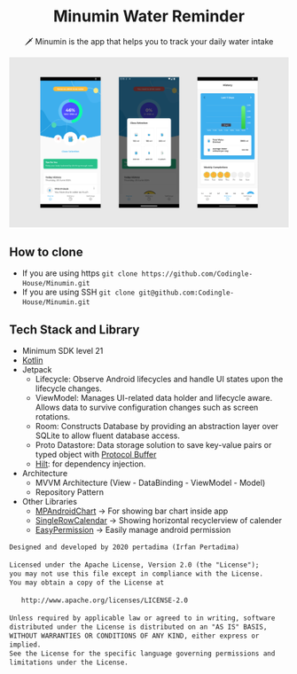 <h1 align="center">Minumin Water Reminder</h1>

<p align="center">  
🗡️ Minumin is the app that helps you to track your daily water intake 
</p>

<p align="center">
<img src="assets/assets.png"/>
</p>

## How to clone
- If you are using https `git clone https://github.com/Codingle-House/Minumin.git`
- If you are using SSH `git clone git@github.com:Codingle-House/Minumin.git`

## Tech Stack and Library
- Minimum SDK level 21
- [Kotlin](https://kotlinlang.org/)
- Jetpack
  - Lifecycle: Observe Android lifecycles and handle UI states upon the lifecycle changes.
  - ViewModel: Manages UI-related data holder and lifecycle aware. Allows data to survive configuration changes such as screen rotations.
  - Room: Constructs Database by providing an abstraction layer over SQLite to allow fluent database access.
  - Proto Datastore: Data storage solution to save key-value pairs or typed object with [Protocol Buffer](https://protobuf.dev/)
  - [Hilt](https://dagger.dev/hilt/): for dependency injection.
- Architecture
  - MVVM Architecture (View - DataBinding - ViewModel - Model)
  - Repository Pattern
- Other Libraries
  - [MPAndroidChart](https://github.com/PhilJay/MPAndroidChart) -> For showing bar chart inside app
  - [SingleRowCalendar](https://github.com/misosvec/SingleRowCalendar) -> Showing horizontal recyclerview of calender
  - [EasyPermission](https://github.com/googlesamples/easypermissions) -> Easily manage android permission

```
Designed and developed by 2020 pertadima (Irfan Pertadima)

Licensed under the Apache License, Version 2.0 (the "License");
you may not use this file except in compliance with the License.
You may obtain a copy of the License at

   http://www.apache.org/licenses/LICENSE-2.0

Unless required by applicable law or agreed to in writing, software
distributed under the License is distributed on an "AS IS" BASIS,
WITHOUT WARRANTIES OR CONDITIONS OF ANY KIND, either express or implied.
See the License for the specific language governing permissions and
limitations under the License.
```












